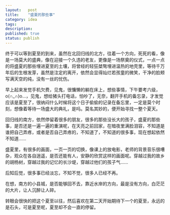 ```yaml
---
layout:   post
title:    "盛夏的那些事"
category: idea
tags:     
description: 
published: true
status: publish
---
```


终于可以等到夏至的到来，虽然在北回归线的北方，往着一个方向，死死的看，像是一场莫大的盛典，像在迎接一个久违的老友，更像是一场祭奠的仪式，一点一点的将盛夏的那些埋进夏至的土壤，将曾经的轻狂桀骜埋进温热的地壳里，等待千万年后的生根发芽，虽然是注定的离开，依然会显得灿烂若孩童的微笑，干净的脸颊写满天空的纯，没有一丝的忧伤。

<!-- more -->

早上起来发觉手机欠费，见鬼，很慵懒的躺在床上，想些事情，下午要考六级，o(∩_∩)o...，见鬼，想给猪头打电话，怕吵了，无奈，翻开手机的备忘录，才发觉应该是夏至了，很纳闷什么时候将这个日子偷偷的记录在备忘里，一定是莫个时刻，想像着等待一场盛大的典礼，是吗。莫名其妙的，便开始寻找一整个夏天。

回归线的南方，依然停留着很多的朋友，很多的那些没长大的孩子，盛夏的那些事，是否还是一遍一遍的重演呢，在天亮之前回家，在暗夜里满脸泪容，不知道是谁把自己弄疼，或者是否自己弄疼的，不知道了，不知道的很多事，现在想起依然不知道……

盛夏里，有很多的画面，一页一页的切换，像课上的放电影，老师的背景音乐很嘈杂，观众在各自逍遥，是否还能有人，安静的欣赏这样的画面呢。穿越过我的故乡的胡杨树，穿越过我的记忆的长沙堤，穿越过他们的孩子气……

后知后觉，很多事已经淡忘，不知不觉，很多人已经不再。

在想，南方的小县城，是否能够回不去，靠近水岸的方向，最是没有方向，白茫茫的大片，让人沉醉让人碎。

转眼会很快的把这个夏至以往，然后喜欢在第二天开始期待下一个的夏至，永远的是石头，可是夏至呢，夏至却不会一直的停留。
